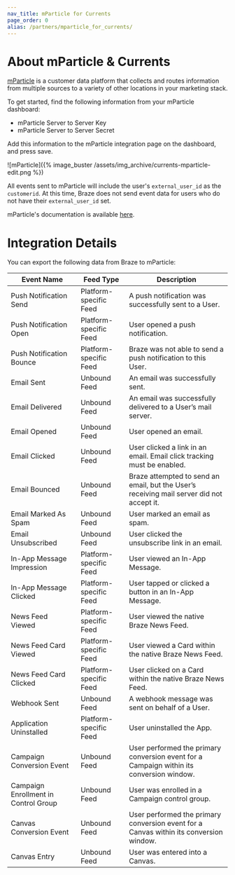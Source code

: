 ```yaml
---
nav_title: mParticle for Currents
page_order: 0
alias: /partners/mparticle_for_currents/
---
```


# About mParticle & Currents

[mParticle](https://www.mparticle.com) is a customer data platform that collects and routes information from multiple sources to a variety of other locations in your marketing stack.

To get started, find the following information from your mParticle dashboard:

-   mParticle Server to Server Key
-   mParticle Server to Server Secret

Add this information to the mParticle integration page on the dashboard, and press save.

![mParticle]({% image_buster /assets/img_archive/currents-mparticle-edit.png %})

All events sent to mParticle will include the user's `external_user_id` as the `customerid`. At this time, Braze does not send event data for users who do not have their `external_user_id` set.

mParticle's documentation is available [here](http://docs.mparticle.com/integrations/braze/feed).

# Integration Details

You can export the following data from Braze to mParticle:

| Event Name                           | Feed Type              | Description                                                                               |
| ------------------------------------ | ---------------------- | ----------------------------------------------------------------------------------------- |
| Push Notification Send               | Platform-specific Feed | A push notification was successfully sent to a User.                                      |
| Push Notification Open               | Platform-specific Feed | User opened a push notification.                                                          |
| Push Notification Bounce             | Platform-specific Feed | Braze was not able to send a push notification to this User.                              |
| Email Sent                           | Unbound Feed           | An email was successfully sent.                                                           |
| Email Delivered                      | Unbound Feed           | An email was successfully delivered to a User’s mail server.                              |
| Email Opened                         | Unbound Feed           | User opened an email.                                                                     |
| Email Clicked                        | Unbound Feed           | User clicked a link in an email. Email click tracking must be enabled.                    |
| Email Bounced                        | Unbound Feed           | Braze attempted to send an email, but the User’s receiving mail server did not accept it. |
| Email Marked As Spam                 | Unbound Feed           | User marked an email as spam.                                                             |
| Email Unsubscribed                   | Unbound Feed           | User clicked the unsubscribe link in an email.                                            |
| In-App Message Impression            | Platform-specific Feed | User viewed an In-App Message.                                                            |
| In-App Message Clicked               | Platform-specific Feed | User tapped or clicked a button in an In-App Message.                                     |
| News Feed Viewed                     | Platform-specific Feed | User viewed the native Braze News Feed.                                                   |
| News Feed Card Viewed                | Platform-specific Feed | User viewed a Card within the native Braze News Feed.                                     |
| News Feed Card Clicked               | Platform-specific Feed | User clicked on a Card within the native Braze News Feed.                                 |
| Webhook Sent                         | Unbound Feed           | A webhook message was sent on behalf of a User.                                           |
| Application Uninstalled              | Platform-specific Feed | User uninstalled the App.                                                                 |
| Campaign Conversion Event            | Unbound Feed           | User performed the primary conversion event for a Campaign within its conversion window.  |
| Campaign Enrollment in Control Group | Unbound Feed           | User was enrolled in a Campaign control group.                                            |
| Canvas Conversion Event              | Unbound Feed           | User performed the primary conversion event for a Canvas within its conversion window.    |
| Canvas Entry                         | Unbound Feed           | User was entered into a Canvas.                                                           |
